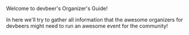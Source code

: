 Welcome to devbeer's Organizer's Guide!

In here we'll try to gather all information that the awesome organizers for devbeers might need to run an awesome event for the community!